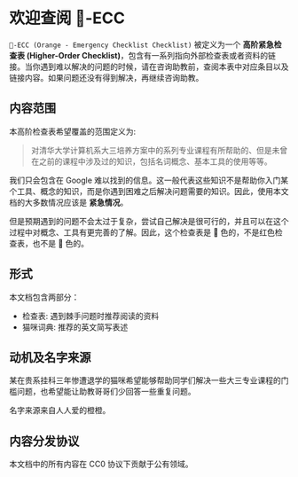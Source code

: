 # 欢迎查阅 🍊-ECC

`🍊-ECC (Orange - Emergency Checklist Checklist)` 被定义为一个 **高阶紧急检查表 (Higher-Order Checklist)**，包含有一系列指向外部检查表或者资料的链接。当你遇到难以解决的问题的时候，请在咨询助教前，查阅本表中对应条目以及链接内容。如果问题还没有得到解决，再继续咨询助教。

## 内容范围

本高阶检查表希望覆盖的范围定义为:

> 对清华大学计算机系大三培养方案中的系列专业课程有所帮助的、但是未曾在之前的课程中涉及过的知识，包括名词概念、基本工具的使用等等。

我们只会包含在 Google 难以找到的信息。这一般代表这些知识不是帮助你入门某个工具、概念的知识，而是你遇到困难之后解决问题需要的知识。因此，使用本文档的大多数情况应该是 **紧急情况**。

但是预期遇到的问题不会太过于复杂，尝试自己解决是很可行的，并且可以在这个过程中对概念、工具有更完善的了解。因此，这个检查表是 🍊 色的，不是红色检查表，也不是 🔵 色的。

## 形式

本文档包含两部分：

- 检查表: 遇到棘手问题时推荐阅读的资料
- 猫咪词典: 推荐的英文简写表述

## 动机及名字来源

某在贵系挂科三年惨遭退学的猫咪希望能够帮助同学们解决一些大三专业课程的门槛问题，也希望能让助教哥哥们少回答一些重复问题。

名字来源来自人人爱的橙橙。

## 内容分发协议

本文档中的所有内容在 CC0 协议下贡献于公有领域。
